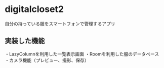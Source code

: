 # digitalcloset2
自分の持っている服をスマートフォンで管理するアプリ

## 実装した機能
・LazyColumnを利用した一覧表示画面
・Roomを利用した服のデータベース
・カメラ機能（プレビュー、撮影、保存）
